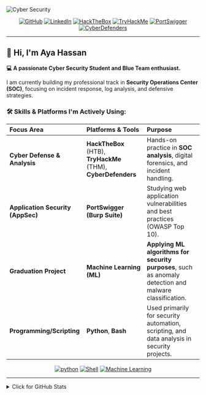 ![Cyber Security](https://img.shields.io/badge/Aya%20Hassan-Cyber%20Security%20Enthusiast-000000?style=for-the-badge&logo=shield&logoColor=white)

<p align="center">
    <a href="https://github.com/ayahasssan" target="_blank"><img alt="GitHub" src="https://img.shields.io/badge/-AyaHassan-181717?style=flat-square&logo=GitHub&logoColor=white"></a>
    <a href="https://www.linkedin.com/in/aya-hassan-273a0b270/" target="_blank"><img alt="LinkedIn" src="https://img.shields.io/badge/-LinkedIn-0077B5?style=flat-square&logo=Linkedin&logoColor=white"></a>
    <a href="https://app.hackthebox.com/profile/YourHTBProfileID" target="_blank"><img alt="HackTheBox" src="https://img.shields.io/badge/-HackTheBox-9FEF00?style=flat-square&logo=HackTheBox&logoColor=white"></a>
    <a href="https://tryhackme.com/p/YourTHMUsername" target="_blank"><img alt="TryHackMe" src="https://img.shields.io/badge/-TryHackMe-FF5123?style=flat-square&logo=TryHackMe&logoColor=white"></a>
    <a href="Your_PortSwigger_Link" target="_blank"><img alt="PortSwigger" src="https://img.shields.io/badge/-PortSwigger-f06636?style=flat-square&logo=BurpSuite&logoColor=white"></a>
    <a href="Your_CyberDefenders_Link" target="_blank"><img alt="CyberDefenders" src="https://img.shields.io/badge/-CyberDefenders-2481A6?style=flat-square&logo=Python&logoColor=white"></a>
</p>

---

## 👋 Hi, I'm Aya Hassan

**💻 A passionate Cyber Security Student and Blue Team enthusiast.**

I am currently building my professional track in **Security Operations Center (SOC)**, focusing on incident response, log analysis, and defensive strategies.

### 🛠️ Skills & Platforms I'm Actively Using:

| Focus Area | Platforms & Tools | Purpose |
| :--- | :--- | :--- |
| **Cyber Defense & Analysis** | **HackTheBox** (HTB), **TryHackMe** (THM), **CyberDefenders** | Hands-on practice in **SOC analysis**, digital forensics, and incident handling. |
| **Application Security (AppSec)** | **PortSwigger (Burp Suite)** | Studying web application vulnerabilities and best practices (OWASP Top 10). |
| **Graduation Project** | **Machine Learning (ML)** | **Applying ML algorithms for security purposes**, such as anomaly detection and malware classification. |
| **Programming/Scripting** | **Python**, **Bash** | Used primarily for security automation, scripting, and data analysis in security projects. |

<p align="center">
    <a href="Your_Python_Repos_Link" target="_blank"><img alt="python" src="https://img.shields.io/badge/-Python-3776AB?style=flat-square&logo=Python&logoColor=white"></a>
    <a href="Your_Shell_Repos_Link" target="_blank"><img alt="Shell" src="https://img9.shields.io/badge/-Shell-5391FE?style=flat-square&logo=PowerShell&logoColor=white"></a>
    <a href="Your_ML_Projects_Link" target="_blank"><img alt="Machine Learning" src="https://img.shields.io/badge/-Machine%20Learning-FF6F00?style=flat-square&logo=TensorFlow&logoColor=white"></a>
</p>

---

<details>
<summary>Click for GitHub Stats</summary>
<p align="center">
    <img alt = "GitHub Stats" src="https://github-readme-stats.vercel.app/api?username=ayahasssan&show_icons=true&hide=issues&icon_color=000000&hide_border=true&title_color=0077B5&text_color=555">
    <br>
    <img alt = "Top Language" src="https://github-readme-stats.vercel.app/api/top-langs/?username=ayahasssan&hide=html,&hide_border=true&title_color=0077B5&text_color=555">
</p>
</details>
